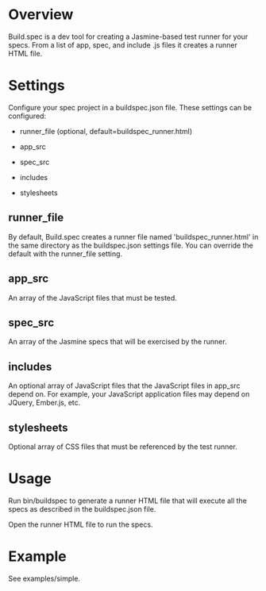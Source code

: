 Overview
========
Build.spec is a dev tool for creating a Jasmine-based test runner for your specs.
From a list of app, spec, and include .js files it creates a runner HTML file.


Settings
========
Configure your spec project in a buildspec.json file. These settings can be configured:

- runner_file (optional, default=buildspec_runner.html)

- app_src

- spec_src

- includes

- stylesheets



runner_file
-----------
By default, Build.spec creates a runner file named 'buildspec_runner.html' in the same
directory as the buildspec.json settings file. You can override the default with the
runner_file setting.


app_src
-------
An array of the JavaScript files that must be tested.


spec_src
--------
An array of the Jasmine specs that will be exercised by the runner. 


includes
--------
An optional array of JavaScript files that the JavaScript files in app_src depend on.
For example, your JavaScript application files may depend on JQuery, Ember.js, etc.


stylesheets
-----------
Optional array of CSS files that must be referenced by the test runner.


Usage
=====
Run bin/buildspec to generate a runner HTML file that will execute all the specs
as described in the buildspec.json file.

Open the runner HTML file to run the specs.


Example
=======
See examples/simple.